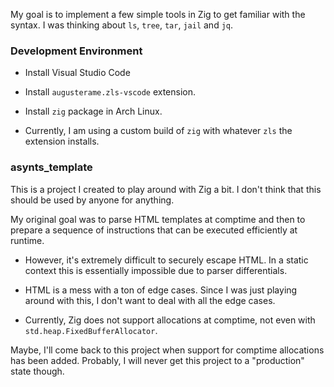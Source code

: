 My goal is to implement a few simple tools in Zig to get familiar with the syntax.
I was thinking about `ls`, `tree`, `tar`, `jail` and `jq`.

### Development Environment

-   Install Visual Studio Code

-   Install `augusterame.zls-vscode` extension.

-   Install `zig` package in Arch Linux.

-   Currently, I am using a custom build of `zig` with whatever `zls` the extension installs.

### asynts_template

This is a project I created to play around with Zig a bit.
I don't think that this should be used by anyone for anything.

My original goal was to parse HTML templates at comptime and then to prepare a sequence of instructions
that can be executed efficiently at runtime.

-   However, it's extremely difficult to securely escape HTML.
    In a static context this is essentially impossible due to parser differentials.

-   HTML is a mess with a ton of edge cases.
    Since I was just playing around with this, I don't want to deal with all the edge cases.

-   Currently, Zig does not support allocations at comptime, not even with `std.heap.FixedBufferAllocator`.

Maybe, I'll come back to this project when support for comptime allocations has been added.
Probably, I will never get this project to a "production" state though.
